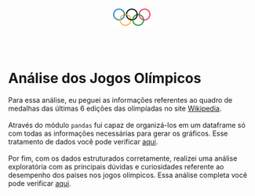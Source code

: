<br></br>
<p align="center">
<img src="https://github.com/joaovpassos/Olympic-Games-analysis/blob/main/olympic%20games.png" width="15%"></img>
</p>
  
<br></br>
# Análise dos Jogos Olímpicos

Para essa análise, eu peguei as informações referentes ao quadro de medalhas das últimas 6 edições das olimpíadas no site [Wikipedia](https://pt.wikipedia.org/).
<br></br>
Através do módulo ```pandas``` fui capaz de organizá-los em um dataframe só com todas as informações necessárias para gerar os gráficos.
Esse tratamento de dados você pode verificar [aqui](https://github.com/joaovpassos/Olympic-Games-analysis/blob/main/Olimpiadas_Cleaning_Data.ipynb).
<br></br>
Por fim, com os dados estruturados corretamente, realizei uma análise exploratória com as principais dúvidas e curiosidades referente ao desempenho dos países nos jogos olímpicos.
Essa análise completa você pode verificar [aqui](https://github.com/joaovpassos/Olympic-Games-analysis/blob/main/analise.md).
